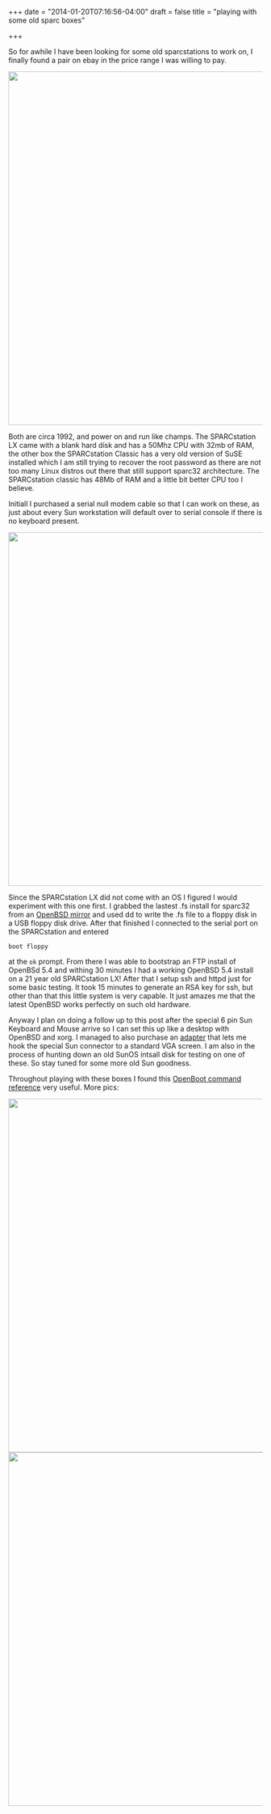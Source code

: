 +++
date = "2014-01-20T07:16:56-04:00"
draft = false
title = "playing with some old sparc boxes"

+++

So for awhile I have been looking for some old sparcstations to work on, I finally found a pair on ebay in the price range I was willing to pay.

<img src="http://bananafish.in/files/img/blog/sparc1.jpg" style="width: 700px;"/>

Both are circa 1992, and power on and run like champs.  The SPARCstation LX came with a blank hard disk and has a 50Mhz CPU with 32mb of RAM, the other box the SPARCstation Classic has a very old version of SuSE installed which I am still trying to recover the root password as there are not too many Linux distros out there that still support sparc32 architecture.  The SPARCstation classic has 48Mb of RAM and a little bit better CPU too I believe.

Initiall I purchased a serial null modem cable so that I can work on these, as just about every Sun workstation will default over to serial console if there is no keyboard present.

<img src="http://bananafish.in/files/img/blog/sparc4.jpg" style="width: 700px;"/>

Since the SPARCstation LX did not come with an OS I figured I would experiment with this one first.  I grabbed the lastest .fs install for sparc32 from an [OpenBSD mirror](http://openbsd.mirrors.hoobly.com/5.4/sparc/) and used dd to write the .fs file to a floppy disk in a USB floppy disk drive.  After that finished I connected to the serial port on the SPARCstation and entered 
```
boot floppy
```
at the `ok` prompt.  From there I was able to bootstrap an FTP install of OpenBSd 5.4 and withing 30 minutes I had a working OpenBSD 5.4 install on a 21 year old SPARCstation LX!  After that I setup ssh and httpd just for some basic testing.  It took 15 minutes to generate an RSA key for ssh, but other than that this little system is very capable.  It just amazes me that the latest OpenBSD works perfectly on such old hardware.

Anyway I plan on doing a follow up to this post after the special 6 pin Sun Keyboard and Mouse arrive so I can set this up like a desktop with OpenBSD and xorg.  I managed to also purchase an [adapter](http://www.ebay.com/itm/13W3-M-HD15-F-SUN-Ultra-SPARC-workstation-adapter-to-HD15-PC-VGA-monitor-video-/221308853314?pt=LH_DefaultDomain_0&hash=item3387091c42) that lets me hook the special Sun connector to a standard VGA screen.  I am also in the process of hunting down an old SunOS intsall disk for testing on one of these.  So stay tuned for some more old Sun goodness.

Throughout playing with these boxes I found this [OpenBoot command reference](http://docs.oracle.com/cd/E19457-01/801-7042/801-7042.pdf) very useful.
More pics:

<img src="http://bananafish.in/files/img/blog/sparc2.jpg" style="width: 700px;"/>
<img src="http://bananafish.in/files/img/blog/sparc3.jpg" style="width: 700px;"/>

